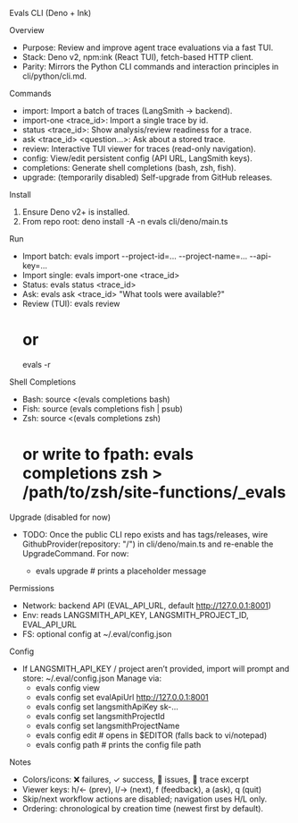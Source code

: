 Evals CLI (Deno + Ink)

Overview
- Purpose: Review and improve agent trace evaluations via a fast TUI.
- Stack: Deno v2, npm:ink (React TUI), fetch-based HTTP client.
- Parity: Mirrors the Python CLI commands and interaction principles in cli/python/cli.md.

Commands
- import: Import a batch of traces (LangSmith → backend).
- import-one <trace_id>: Import a single trace by id.
- status <trace_id>: Show analysis/review readiness for a trace.
- ask <trace_id> <question...>: Ask about a stored trace.
- review: Interactive TUI viewer for traces (read-only navigation).
- config: View/edit persistent config (API URL, LangSmith keys).
- completions: Generate shell completions (bash, zsh, fish).
- upgrade: (temporarily disabled) Self-upgrade from GitHub releases.

Install
1) Ensure Deno v2+ is installed.
2) From repo root:
   deno install -A -n evals cli/deno/main.ts

Run
- Import batch:
  evals import --project-id=... --project-name=... --api-key=...
- Import single:
  evals import-one <trace_id>
- Status:
  evals status <trace_id>
- Ask:
  evals ask <trace_id> "What tools were available?"
- Review (TUI):
  evals review
  # or
  evals -r

Shell Completions
- Bash: source <(evals completions bash)
- Fish: source (evals completions fish | psub)
- Zsh:  source <(evals completions zsh)
  # or write to fpath: evals completions zsh > /path/to/zsh/site-functions/_evals

Upgrade (disabled for now)
- TODO: Once the public CLI repo exists and has tags/releases, wire
  GithubProvider(repository: "<public-user>/<public-repo>") in cli/deno/main.ts
  and re-enable the UpgradeCommand. For now:
  - evals upgrade  # prints a placeholder message

Permissions
- Network: backend API (EVAL_API_URL, default http://127.0.0.1:8001)
- Env: reads LANGSMITH_API_KEY, LANGSMITH_PROJECT_ID, EVAL_API_URL
- FS: optional config at ~/.eval/config.json

Config
- If LANGSMITH_API_KEY / project aren’t provided, import will prompt and store:
  ~/.eval/config.json
  Manage via:
  - evals config view
  - evals config set evalApiUrl http://127.0.0.1:8001
  - evals config set langsmithApiKey sk-...
  - evals config set langsmithProjectId <id>
  - evals config set langsmithProjectName <name>
  - evals config edit   # opens in $EDITOR (falls back to vi/notepad)
  - evals config path   # prints the config file path

Notes
- Colors/icons: ❌ failures, ✓ success, 🔧 issues, 📜 trace excerpt
- Viewer keys: h/← (prev), l/→ (next), f (feedback), a (ask), q (quit)
- Skip/next workflow actions are disabled; navigation uses H/L only.
- Ordering: chronological by creation time (newest first by default).
